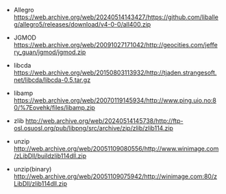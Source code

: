
- Allegro
https://web.archive.org/web/20240514143427/https://github.com/liballeg/allegro5/releases/download/v4-0-0/all400.zip
- JGMOD
https://web.archive.org/web/20091027171042/http://geocities.com/jeffery_guan/jgmod/jgmod.zip
- libcda
https://web.archive.org/web/20150803113932/http://tjaden.strangesoft.net/libcda/libcda-0.5.tar.gz
- libamp
https://web.archive.org/web/20070119145934/http://www.ping.uio.no:80/%7Eovehk/files/libamp.zip

- zlib
http://web.archive.org/web/20240514145738/http://ftp-osl.osuosl.org/pub/libpng/src/archive/zip/zlib/zlib114.zip
- unzip
http://web.archive.org/web/20051109080556/http://www.winimage.com/zLibDll/buildzlib114dll.zip
- unzip(binary)
http://web.archive.org/web/20051109075942/http://winimage.com:80/zLibDll/zlib114dll.zip
